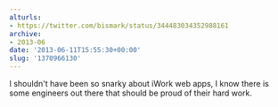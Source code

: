 ```yaml
---
alturls:
- https://twitter.com/bismark/status/344483034352988161
archive:
- 2013-06
date: '2013-06-11T15:55:30+00:00'
slug: '1370966130'
---
```


I shouldn't have been so snarky about iWork web apps, I know there is some engineers out there that should be proud of their hard work.

